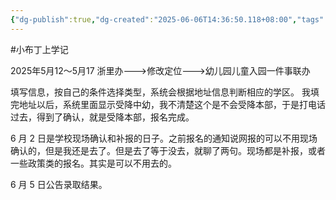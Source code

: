```yaml
---
{"dg-publish":true,"dg-created":"2025-06-06T14:36:50.118+08:00","tags":["gardenEntry"],"dg-path":"布丁上学记/","dg-home":"true","permalink":"/布丁上学记//","dgPassFrontmatter":true}
---
```



#小布丁上学记

2025年5月12～5月17 浙里办--->修改定位--->幼儿园儿童入园一件事联办

填写信息，按自己的条件选择类型，系统会根据地址信息判断相应的学区。 我填完地址以后，系统里面显示受降中幼，我不清楚这个是不会受降本部，于是打电话过去，得到了确认，就是受降本部，报名完成。

6 月 2 日是学校现场确认和补报的日子。之前报名的通知说网报的可以不用现场确认的，但是我还是去了。但是去了等于没去，就聊了两句。现场都是补报，或者一些政策类的报名。其实是可以不用去的。

6 月 5 日公告录取结果。